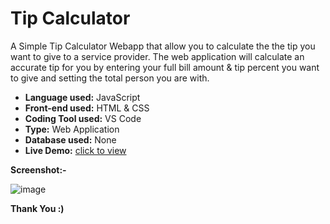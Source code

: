 # Tip Calculator
A Simple Tip Calculator Webapp that allow you to calculate the the tip you want to give to a service provider. The web application will calculate an accurate tip for you by entering your full bill amount & tip percent you want to give and setting the total person you are with.

- **Language used:** JavaScript
- **Front-end used:** HTML & CSS
- **Coding Tool used:** VS Code
- **Type:** Web Application
- **Database used:** None
- **Live Demo:** [click to view](https://ambrish-kd.github.io/to-do-list/)

**Screenshot:-**

![image](https://user-images.githubusercontent.com/90711457/224547100-4f3ed191-0e37-41ae-9258-0e6534e2d6a2.png)

**Thank You :)**
